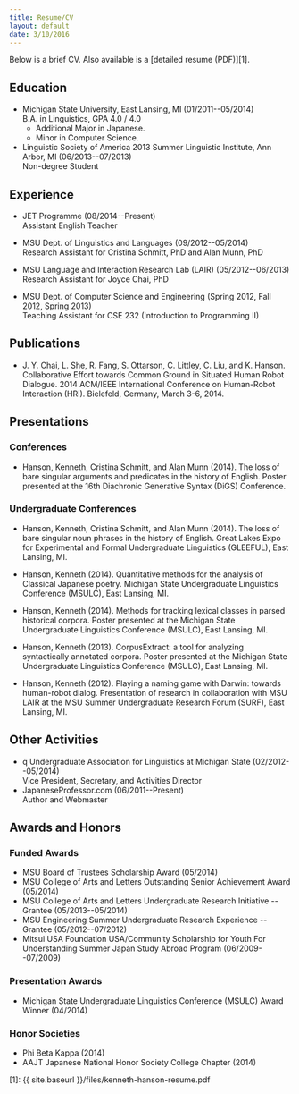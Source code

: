 ```yaml
---
title: Resume/CV
layout: default
date: 3/10/2016
---
```


Below is a brief CV. Also available is a [detailed resume (PDF)][1].


## Education

* Michigan State University, East Lansing, MI (01/2011--05/2014)  
  B.A. in Linguistics, GPA 4.0 / 4.0
  * Additional Major in Japanese.
  * Minor in Computer Science.
* Linguistic Society of America 2013 Summer Linguistic Institute, Ann Arbor, MI (06/2013--07/2013)  
  Non-degree Student


## Experience

* JET Programme (08/2014--Present)  
  Assistant English Teacher

* MSU Dept. of Linguistics and Languages (09/2012--05/2014)  
  Research Assistant for Cristina Schmitt, PhD and Alan Munn, PhD

* MSU Language and Interaction Research Lab (LAIR) (05/2012--06/2013)  
  Research Assistant for Joyce Chai, PhD

* MSU Dept. of Computer Science and Engineering (Spring 2012, Fall 2012, Spring 2013)  
  Teaching Assistant for CSE 232 (Introduction to Programming II)


## Publications

* J\. Y. Chai, L. She, R. Fang, S. Ottarson, C. Littley, C. Liu, and K. Hanson. Collaborative Effort towards Common Ground in Situated Human Robot Dialogue. 2014 ACM/IEEE International Conference on Human-Robot Interaction (HRI). Bielefeld, Germany, March 3-6, 2014.


## Presentations

### Conferences

* Hanson, Kenneth, Cristina Schmitt, and Alan Munn (2014). The loss of bare singular arguments and predicates in the history of English. Poster presented at the 16th Diachronic Generative Syntax (DiGS) Conference.

### Undergraduate Conferences

* Hanson, Kenneth, Cristina Schmitt, and Alan Munn (2014). The loss of bare singular noun phrases in the history of English. Great Lakes Expo for Experimental and Formal Undergraduate Linguistics (GLEEFUL), East Lansing, MI.

* Hanson, Kenneth (2014). Quantitative methods for the analysis of Classical Japanese poetry. Michigan State Undergraduate Linguistics Conference (MSULC), East Lansing, MI.

* Hanson, Kenneth (2014). Methods for tracking lexical classes in parsed historical corpora. Poster presented at the Michigan State Undergraduate Linguistics Conference (MSULC), East Lansing, MI.

* Hanson, Kenneth (2013). CorpusExtract: a tool for analyzing syntactically annotated corpora. Poster presented at the Michigan State Undergraduate Linguistics Conference (MSULC), East Lansing, MI.

* Hanson, Kenneth (2012). Playing a naming game with Darwin: towards human-robot dialog. Presentation of research in collaboration with MSU LAIR at the MSU Summer Undergraduate Research Forum (SURF), East Lansing, MI.


## Other Activities

* q Undergraduate Association for Linguistics at Michigan State (02/2012--05/2014)  
  Vice President, Secretary, and Activities Director
* JapaneseProfessor.com (06/2011--Present)  
  Author and Webmaster


## Awards and Honors

### Funded Awards

* MSU Board of Trustees Scholarship Award (05/2014)
* MSU College of Arts and Letters Outstanding Senior Achievement Award (05/2014)
* MSU College of Arts and Letters Undergraduate Research Initiative -- Grantee (05/2013--05/2014)
* MSU Engineering Summer Undergraduate Research Experience -- Grantee (05/2012--07/2012)
* Mitsui USA Foundation USA/Community Scholarship for Youth For Understanding Summer Japan Study Abroad Program (06/2009--07/2009)

### Presentation Awards

* Michigan State Undergraduate Linguistics Conference (MSULC) Award Winner (04/2014)

### Honor Societies

* Phi Beta Kappa (2014)
* AAJT Japanese National Honor Society College Chapter (2014)


[1]: {{ site.baseurl }}/files/kenneth-hanson-resume.pdf
